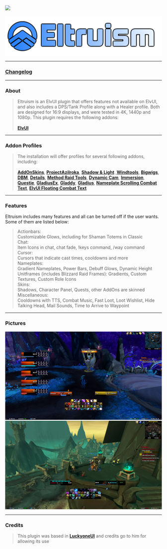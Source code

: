 ### [![](https://img.shields.io/badge/Eltruism-Join-steelblue.svg?longCache=true?style=flat-square&logo=discord)](https://discord.gg/cXfA56gmYW)
![Logo](https://github.com/eltreum0/eltruism/raw/main/Screenshots/logohq.png)
___
### [Changelog](https://github.com/eltreum0/eltruism/blob/main/Changelog.md)
___
### About
> Eltruism is an ElvUI plugin that offers features not available on ElvUI, and also includes a DPS/Tank Profile along with a Healer profile. Both are designed for 16:9 displays, and were tested in 4K, 1440p and 1080p. This plugin requires the following addons:\
 \
**[ElvUI](https://www.tukui.org/download.php/ui=elvui)**
___
### Addon Profiles
> The installation will offer profiles for several following addons, including:\
 \
**[AddOnSkins](https://www.curseforge.com/wow/addons/addonskins)**, **[ProjectAzilroka](https://www.curseforge.com/wow/addons/projectazilroka)**, **[Shadow & Light](https://www.tukui.org/addons.php?id=38)** ,**[Windtools](https://www.curseforge.com/wow/addons/elvui-windtools)**, **[Bigwigs](https://www.curseforge.com/wow/addons/big-wigs)**, **[DBM](https://www.curseforge.com/wow/addons/deadly-boss-mods)**, **[Details](https://www.curseforge.com/wow/addons/details)**, **[Method Raid Tools](https://www.curseforge.com/wow/addons/method-raid-tools)**, **[Dynamic Cam](https://www.curseforge.com/wow/addons/dynamiccam)**, **[Immersion](https://www.curseforge.com/wow/addons/immersion)**, **[Questie](https://www.curseforge.com/wow/addons/questie)**, **[GladiusEx](https://www.curseforge.com/wow/addons/gladiusex)**, **[Gladdy](https://www.curseforge.com/wow/addons/gladdy-tbc)**, **[Gladius](https://www.curseforge.com/wow/addons/gladius-v3)**, **[Nameplate Scrolling Combat Text](https://www.curseforge.com/wow/addons/nameplate-scrolling-combat-text)**, **[ElvUI Floating Combat Text](https://www.tukui.org/addons.php?id=137)**
___
### Features
Eltruism includes many features and all can be turned off if the user wants. Some of them are listed below:

>Actionbars:\
Customizable Glows, including for Shaman Totems in Classic
\
>Chat:\
>Item Icons in chat, chat fade, !keys command, /way command
>\
>Cursor:\
Cursors that indicate cast times, cooldowns and more
\
>Nameplates:\
>Gradient Nameplates, Power Bars, Debuff Glows, Dynamic Height
\
>Unitframes (includes Blizzard Raid Frames):
>Gradients, Custom Textures, Custom Role Icons
\
Skins:\
Shadows, Character Panel, Quests, other AddOns are skinned
\
Miscellaneous:\
Cooldowns with TTS, Combat Music, Fast Loot, Loot Wishlist, Hide Talking Head, Mail Sounds, Time to Arrive to Waypoint
___
### Pictures
[![](https://github.com/eltreum0/eltruism/raw/main/Screenshots/Preview1.jpg)](https://github.com/eltreum0/eltruism/raw/main/Screenshots/Preview1.jpg)
\
[![](https://github.com/eltreum0/eltruism/raw/main/Screenshots/Preview2.jpg)](https://github.com/eltreum0/eltruism/raw/main/Screenshots/Preview2.jpg)
___
### Credits
> This plugin was based in **[LuckyoneUI](httpswww.tukui.orgaddons.php?id=154)** and credits go to him for allowing its use
